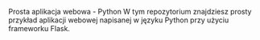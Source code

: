 Prosta aplikacja webowa - Python
W tym repozytorium znajdziesz prosty przykład aplikacji webowej napisanej w języku Python przy użyciu frameworku Flask.
